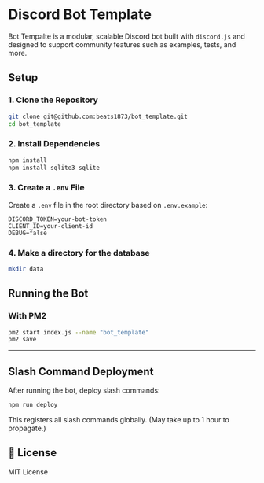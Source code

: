 # Discord Bot Template

Bot Tempalte is a modular, scalable Discord bot built with `discord.js` and designed to support community features such as examples, tests, and more.

## Setup

### 1. Clone the Repository

```bash
git clone git@github.com:beats1873/bot_template.git
cd bot_template
```

### 2. Install Dependencies

```bash
npm install
npm install sqlite3 sqlite
```

### 3. Create a `.env` File

Create a `.env` file in the root directory based on `.env.example`:

```env
DISCORD_TOKEN=your-bot-token
CLIENT_ID=your-client-id
DEBUG=false
```

### 4. Make a directory for the database

```bash
mkdir data
```

## Running the Bot

### With PM2

```bash
pm2 start index.js --name "bot_template"
pm2 save
```

---

## Slash Command Deployment

After running the bot, deploy slash commands:

```bash
npm run deploy
```

This registers all slash commands globally. (May take up to 1 hour to propagate.)

## 📄 License

MIT License 
